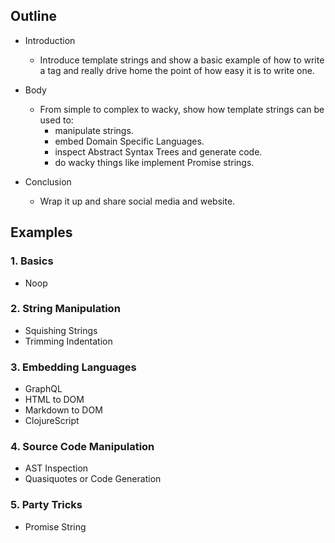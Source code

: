 ## Outline

- Introduction
  * Introduce template strings and show a basic example of how to write a tag
    and really drive home the point of how easy it is to write one.

- Body
  * From simple to complex to wacky, show how template strings can be used to:
    - manipulate strings.
    - embed Domain Specific Languages.
    - inspect Abstract Syntax Trees and generate code.
    - do wacky things like implement Promise strings.

- Conclusion
  * Wrap it up and share social media and website.

## Examples

### 1. Basics

  - Noop

### 2. String Manipulation

  - Squishing Strings
  - Trimming Indentation

### 3. Embedding Languages

  - GraphQL
  - HTML to DOM
  - Markdown to DOM
  - ClojureScript

### 4. Source Code Manipulation

  - AST Inspection
  - Quasiquotes or Code Generation

### 5. Party Tricks

  - Promise String
